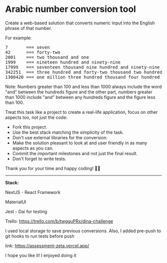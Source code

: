 # Arabic number conversion tool

Create a web-based solution that converts numeric input into the English phrase of that number. 

For example:
<pre>
7       === seven
42      === forty-two
2001    === two thousand and one
1999    === nineteen hundred and ninety-nine
17999   === seventeen thousand nine hundred and ninety-nine
342251  === three hundred and forty-two thousand two hundred and fifty-one
1300420 === one million three hundred thousand four hundred and twenty
</pre>

Note: Numbers greater than 100 and less than 1000 always include the word "and" between the hundreds figure and the other part, numbers greater than 1000 include "and" between any hundreds figure and the figure less than 100.

Treat this task like a project to create a real-life application, focus on other aspects too, not just the code:
- Fork this project.
- Use the best stack matching the simplicity of the task.
- Don't use external libraries for the conversion.
- Make the solution pleasant to look at and user friendly in as many aspects as you can.
- Commit the important milestones and not just the final result.
- Don't forget to write tests.

Thank you for your time and happy coding! 🧑‍💻



----------------------------------------------------------------------------------------------------------------------------------------------------------------

**Stack:**

NextJS -  React Framework

MaterialUI 

Jest - Dai  for testing

Trello: https://trello.com/b/twgguPRx/dina-challenge 

I used local storage to save previous conversions. Also, I added pre-push to git hooks to run tests before push

link: https://assessment-zeta.vercel.app/ 

I hope you like it! I enjoyed doing it
